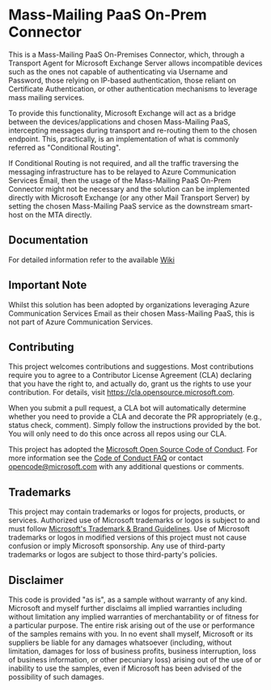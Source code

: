 # Mass-Mailing PaaS On-Prem Connector

This is a Mass-Mailing PaaS On-Premises Connector, which, through a Transport Agent for Microsoft Exchange Server allows incompatible devices such as the ones not capable of authenticating via Username and Password, those relying on IP-based authentication, those reliant on Certificate Authentication, or other authentication mechanisms to leverage mass mailing services.

To provide this functionality, Microsoft Exchange will act as a bridge between the devices/applications and chosen Mass-Mailing PaaS, intercepting messages during transport and re-routing them to the chosen endpoint. This, practically, is an implementation of what is commonly referred as "Conditional Routing".

If Conditional Routing is not required, and all the traffic traversing the messaging infrastructure has to be relayed to Azure Communication Services Email, then the usage of the Mass-Mailing PaaS On-Prem Connector might not be necessary and the solution can be implemented directly with Microsoft Exchange (or any other Mail Transport Server) by setting the chosen Mass-Mailing PaaS service as the downstream smart-host on the MTA directly.

## Documentation

For detailed information refer to the available [Wiki](https://github.com/microsoft/MassMailingPaaSOnPremConnector/wiki)

## Important Note

Whilst this solution has been adopted by organizations leveraging Azure Communication Services Email as their chosen Mass-Mailing PaaS, this is not part of Azure Communication Services.


## Contributing

This project welcomes contributions and suggestions.  Most contributions require you to agree to a
Contributor License Agreement (CLA) declaring that you have the right to, and actually do, grant us
the rights to use your contribution. For details, visit https://cla.opensource.microsoft.com.

When you submit a pull request, a CLA bot will automatically determine whether you need to provide
a CLA and decorate the PR appropriately (e.g., status check, comment). Simply follow the instructions
provided by the bot. You will only need to do this once across all repos using our CLA.

This project has adopted the [Microsoft Open Source Code of Conduct](https://opensource.microsoft.com/codeofconduct/).
For more information see the [Code of Conduct FAQ](https://opensource.microsoft.com/codeofconduct/faq/) or
contact [opencode@microsoft.com](mailto:opencode@microsoft.com) with any additional questions or comments.

## Trademarks

This project may contain trademarks or logos for projects, products, or services. Authorized use of Microsoft 
trademarks or logos is subject to and must follow 
[Microsoft's Trademark & Brand Guidelines](https://www.microsoft.com/en-us/legal/intellectualproperty/trademarks/usage/general).
Use of Microsoft trademarks or logos in modified versions of this project must not cause confusion or imply Microsoft sponsorship.
Any use of third-party trademarks or logos are subject to those third-party's policies.

## Disclaimer

This code is provided "as is", as a sample without warranty of any kind.
Microsoft and myself further disclaims all implied warranties including without limitation any implied warranties of merchantability or of fitness for a particular purpose. The entire risk arising out of the use or performance of the samples remains with you. In no event shall myself, Microsoft or its suppliers be liable for any damages whatsoever (including, without limitation, damages for loss of business profits, business interruption, loss of business information, or other pecuniary loss) arising out of the use of or inability to use the samples, even if Microsoft has been advised of the possibility of such damages.
